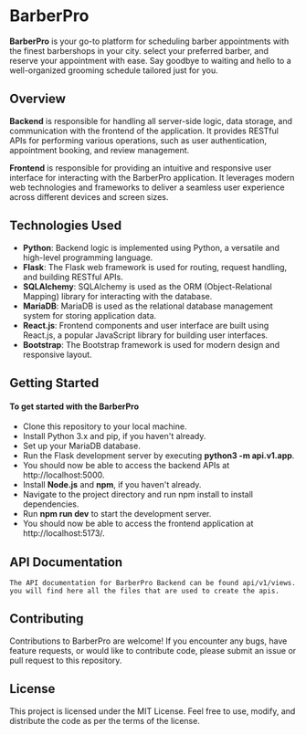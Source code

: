 # BarberPro

**BarberPro** is your go-to platform for scheduling barber appointments with the finest barbershops in your city.
select your preferred barber, and reserve your appointment with ease. Say goodbye to waiting and hello to a well-organized grooming schedule tailored just for you.

## Overview

**Backend** is responsible for handling all server-side logic, data storage, and communication with the frontend of the application. It provides RESTful APIs for performing various operations, such as user authentication, appointment booking, and review management.

**Frontend** is responsible for providing an intuitive and responsive user interface for interacting with the BarberPro application. It leverages modern web technologies and frameworks to deliver a seamless user experience across different devices and screen sizes.

## Technologies Used

* **Python**: Backend logic is implemented using Python, a versatile and high-level programming language.
* **Flask**: The Flask web framework is used for routing, request handling, and building RESTful APIs.
* **SQLAlchemy**: SQLAlchemy is used as the ORM (Object-Relational Mapping) library for interacting with the database.
* **MariaDB**: MariaDB is used as the relational database management system for storing application data.
* **React.js**: Frontend components and user interface are built using React.js, a popular JavaScript library for building user interfaces.
* **Bootstrap**: The Bootstrap framework is used for modern design and responsive layout.

## Getting Started
#### To get started with the BarberPro

* Clone this repository to your local machine.
* Install Python 3.x and pip, if you haven't already.
* Set up your MariaDB database.
* Run the Flask development server by executing **python3 -m api.v1.app**.
* You should now be able to access the backend APIs at http://localhost:5000.
* Install **Node.js** and **npm**, if you haven't already.
* Navigate to the project directory and run npm install to install dependencies.
* Run **npm run dev** to start the development server.
* You should now be able to access the frontend application at http://localhost:5173/.

## API Documentation

```
The API documentation for BarberPro Backend can be found api/v1/views. you will find here all the files that are used to create the apis.
```

## Contributing

Contributions to BarberPro are welcome! If you encounter any bugs, have feature requests, or would like to contribute code, please submit an issue or pull request to this repository.

## License

This project is licensed under the MIT License. Feel free to use, modify, and distribute the code as per the terms of the license.

